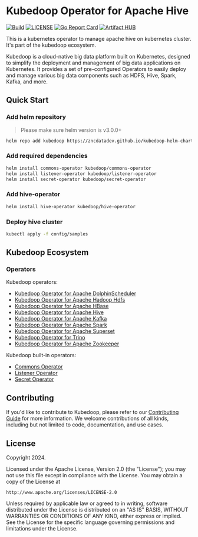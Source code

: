 # Kubedoop Operator for Apache Hive

[![Build](https://github.com/zncdatadev/hive-operator/actions/workflows/main.yml/badge.svg)](https://github.com/zncdatadev/hive-operator/actions/workflows/main.yml)
[![LICENSE](https://img.shields.io/badge/license-Apache%202.0-blue.svg)](https://opensource.org/licenses/Apache-2.0)
[![Go Report Card](https://goreportcard.com/badge/github.com/zncdatadev/hive-operator)](https://goreportcard.com/report/github.com/zncdatadev/hive-operator)
[![Artifact HUB](https://img.shields.io/endpoint?url=https://artifacthub.io/badge/repository/hive-operator)](https://artifacthub.io/packages/helm/kubedoop/hive-operator)

This is a kubernetes operator to manage apache hive on kubernetes cluster. It's part of the kubedoop ecosystem.

Kubedoop is a cloud-native big data platform built on Kubernetes, designed to simplify the deployment and management of big data applications on Kubernetes.
It provides a set of pre-configured Operators to easily deploy and manage various big data components such as HDFS, Hive, Spark, Kafka, and more.

## Quick Start

### Add helm repository

> Please make sure helm version is v3.0.0+

```bash
helm repo add kubedoop https://zncdatadev.github.io/kubedoop-helm-charts/
```

### Add required dependencies

```bash
helm install commons-operator kubedoop/commons-operator
helm install listener-operator kubedoop/listener-operator
helm install secret-operator kubedoop/secret-operator
```

### Add hive-operator

```bash
helm install hive-operator kubedoop/hive-operator
```

### Deploy hive cluster

```bash
kubectl apply -f config/samples
```

## Kubedoop Ecosystem

### Operators

Kubedoop operators:

- [Kubedoop Operator for Apache DolphinScheduler](https://github.com/zncdatadev/dolphinscheduler-operator)
- [Kubedoop Operator for Apache Hadoop Hdfs](https://github.com/zncdatadev/hdfs-operator)
- [Kubedoop Operator for Apache HBase](https://github.com/zncdatadev/hbase-operator)
- [Kubedoop Operator for Apache Hive](https://github.com/zncdatadev/hive-operator)
- [Kubedoop Operator for Apache Kafka](https://github.com/zncdatadev/kafka-operator)
- [Kubedoop Operator for Apache Spark](https://github.com/zncdatadev/spark-k8s-operator)
- [Kubedoop Operator for Apache Superset](https://github.com/zncdatadev/superset-operator)
- [Kubedoop Operator for Trino](https://github.com/zncdatadev/trino-operator)
- [Kubedoop Operator for Apache Zookeeper](https://github.com/zncdatadev/zookeeper-operator)

Kubedoop built-in operators:

- [Commons Operator](https://github.com/zncdatadev/commons-operator)
- [Listener Operator](https://github.com/zncdatadev/listener-operator)
- [Secret Operator](https://github.com/zncdatadev/secret-operator)

## Contributing

If you'd like to contribute to Kubedoop, please refer to our [Contributing Guide](https://zncdata.dev/docs/developer-manual/collaboration) for more information.
We welcome contributions of all kinds, including but not limited to code, documentation, and use cases.

## License

Copyright 2024.

Licensed under the Apache License, Version 2.0 (the "License");
you may not use this file except in compliance with the License.
You may obtain a copy of the License at

    http://www.apache.org/licenses/LICENSE-2.0

Unless required by applicable law or agreed to in writing, software
distributed under the License is distributed on an "AS IS" BASIS,
WITHOUT WARRANTIES OR CONDITIONS OF ANY KIND, either express or implied.
See the License for the specific language governing permissions and
limitations under the License.
